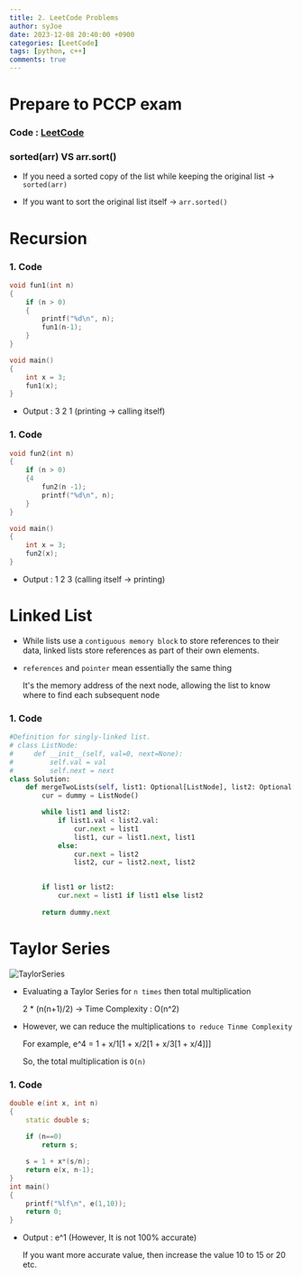 ```yaml
---
title: 2. LeetCode Problems
author: syJoe
date: 2023-12-08 20:40:00 +0900
categories: [LeetCode]
tags: [python, c++]
comments: true
---
```


# Prepare to PCCP exam 

### Code : [LeetCode](https://leetcode.com/studyplan/programming-skills/)

### **sorted(arr) VS arr.sort()**

- If you need a sorted copy of the list while keeping the original list → `sorted(arr)`

- If you want to sort the original list itself → `arr.sorted()`

# Recursion

### 1. Code
```c++
void fun1(int n)
{
	if (n > 0)
	{
		printf("%d\n", n);
		fun1(n-1);
	}
}

void main()
{
	int x = 3;
	fun1(x);
}
```

- Output : 3 2 1 (printing → calling itself)


### 1. Code
```c++
void fun2(int n)
{
	if (n > 0)
	{4
		fun2(n -1);
		printf("%d\n", n);
	}
}

void main()
{
	int x = 3;
	fun2(x);
}
```

- Output : 1 2 3 (calling itself → printing)

# Linked List

- While lists use a `contiguous memory block` to store references to their data, linked lists store references as part of their own elements.

- `references` and `pointer` mean essentially the same thing

    It's the memory address of the next node, allowing the list to know where to find each subsequent node

### 1. Code
```python
#Definition for singly-linked list.
# class ListNode:
#     def __init__(self, val=0, next=None):
#         self.val = val
#         self.next = next
class Solution:
    def mergeTwoLists(self, list1: Optional[ListNode], list2: Optional[ListNode]) -> Optional[ListNode]:
        cur = dummy = ListNode()

        while list1 and list2:
            if list1.val < list2.val:
                cur.next = list1
                list1, cur = list1.next, list1
            else:
                cur.next = list2
                list2, cur = list2.next, list2
        

        if list1 or list2:
            cur.next = list1 if list1 else list2
        
        return dummy.next
```

# Taylor Series

![TaylorSeries](/assets/img/blog/TaylorSeries.png)

- Evaluating a Taylor Series for `n times` then total multiplication

	2 * (n(n+1)/2) → Time Complexity : O(n^2)

- However, we can reduce the multiplications `to reduce Tinme Complexity`

	For example, e^4 = 1 + x/1[1 + x/2[1 + x/3[1 + x/4]]]

	So, the total multiplication is `O(n)`

### 1. Code
```c++
double e(int x, int n)
{
	static double s;
	
	if (n==0)
		return s;

	s = 1 + x*(s/n);
	return e(x, n-1);
}
int main()
{
	printf("%lf\n", e(1,10));
	return 0;
}
```

- Output : e^1 (However, It is not 100% accurate)

	If you want more accurate value, then increase the value 10 to 15 or 20 etc.

